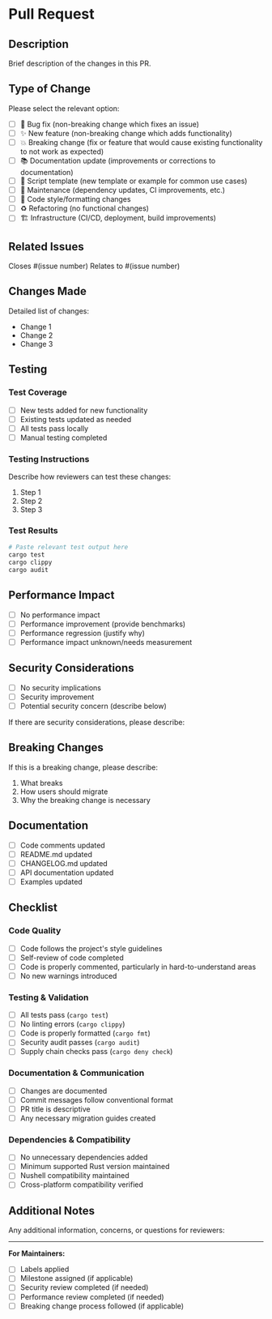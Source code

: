 # Pull Request

## Description

Brief description of the changes in this PR.

## Type of Change

Please select the relevant option:

- [ ] 🐛 Bug fix (non-breaking change which fixes an issue)
- [ ] ✨ New feature (non-breaking change which adds functionality)
- [ ] 💥 Breaking change (fix or feature that would cause existing functionality to not work as expected)
- [ ] 📚 Documentation update (improvements or corrections to documentation)
- [ ] 📝 Script template (new template or example for common use cases)
- [ ] 🔧 Maintenance (dependency updates, CI improvements, etc.)
- [ ] 🎨 Code style/formatting changes
- [ ] ♻️ Refactoring (no functional changes)
- [ ] 🏗️ Infrastructure (CI/CD, deployment, build improvements)

## Related Issues

Closes #(issue number)
Relates to #(issue number)

## Changes Made

Detailed list of changes:

- Change 1
- Change 2
- Change 3

## Testing

### Test Coverage

- [ ] New tests added for new functionality
- [ ] Existing tests updated as needed
- [ ] All tests pass locally
- [ ] Manual testing completed

### Testing Instructions

Describe how reviewers can test these changes:

1. Step 1
2. Step 2
3. Step 3

### Test Results

```bash
# Paste relevant test output here
cargo test
cargo clippy
cargo audit
```

## Performance Impact

- [ ] No performance impact
- [ ] Performance improvement (provide benchmarks)
- [ ] Performance regression (justify why)
- [ ] Performance impact unknown/needs measurement

## Security Considerations

- [ ] No security implications
- [ ] Security improvement
- [ ] Potential security concern (describe below)

If there are security considerations, please describe:

## Breaking Changes

If this is a breaking change, please describe:

1. What breaks
2. How users should migrate
3. Why the breaking change is necessary

## Documentation

- [ ] Code comments updated
- [ ] README.md updated
- [ ] CHANGELOG.md updated
- [ ] API documentation updated
- [ ] Examples updated

## Checklist

### Code Quality

- [ ] Code follows the project's style guidelines
- [ ] Self-review of code completed
- [ ] Code is properly commented, particularly in hard-to-understand areas
- [ ] No new warnings introduced

### Testing & Validation

- [ ] All tests pass (`cargo test`)
- [ ] No linting errors (`cargo clippy`)
- [ ] Code is properly formatted (`cargo fmt`)
- [ ] Security audit passes (`cargo audit`)
- [ ] Supply chain checks pass (`cargo deny check`)

### Documentation & Communication

- [ ] Changes are documented
- [ ] Commit messages follow conventional format
- [ ] PR title is descriptive
- [ ] Any necessary migration guides created

### Dependencies & Compatibility

- [ ] No unnecessary dependencies added
- [ ] Minimum supported Rust version maintained
- [ ] Nushell compatibility maintained
- [ ] Cross-platform compatibility verified

## Additional Notes

Any additional information, concerns, or questions for reviewers:

---

**For Maintainers:**

- [ ] Labels applied
- [ ] Milestone assigned (if applicable)
- [ ] Security review completed (if needed)
- [ ] Performance review completed (if needed)
- [ ] Breaking change process followed (if applicable)